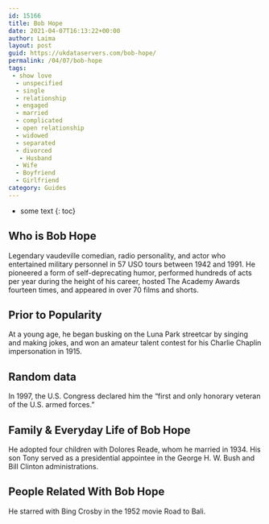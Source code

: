 ```yaml
---
id: 15166
title: Bob Hope
date: 2021-04-07T16:13:22+00:00
author: Laima
layout: post
guid: https://ukdataservers.com/bob-hope/
permalink: /04/07/bob-hope
tags:
 - show love
  - unspecified
  - single
  - relationship
  - engaged
  - married
  - complicated
  - open relationship
  - widowed
  - separated
  - divorced
   - Husband
  - Wife
  - Boyfriend
  - Girlfriend
category: Guides
---
```


* some text
{: toc}


## Who is Bob Hope
                  
                  
                  
Legendary vaudeville comedian, radio personality, and actor who entertained military personnel in 57 USO tours between 1942 and 1991. He pioneered a form of self-deprecating humor, performed hundreds of acts per year during the height of his career, hosted The Academy Awards fourteen times, and appeared in over 70 films and shorts.
                  
              
            
              
            
                
                
                
## Prior to Popularity
                  
                  
                  
At a young age, he began busking on the Luna Park streetcar by singing and making jokes, and won an amateur talent contest for his Charlie Chaplin impersonation in 1915.
                  
              
            
              
            
                
                
                
## Random data
                  
                  
                  
In 1997, the U.S. Congress declared him the &#8220;first and only honorary veteran of the U.S. armed forces.&#8221;
                  
              
            
              
            
                
                
                
## Family & Everyday Life of Bob Hope
                  
                  
                  
He adopted four children with Dolores Reade, whom he married in 1934. His son Tony served as a presidential appointee in the George H. W. Bush and Bill Clinton administrations.
                  
              
            
              
            
                
                
                
## People Related With Bob Hope
                  
                  
                  
He starred with Bing Crosby in the 1952 movie Road to Bali.
                  
              
            
              
            
                
              
            
              
              
            
            
              
            
          
          
          